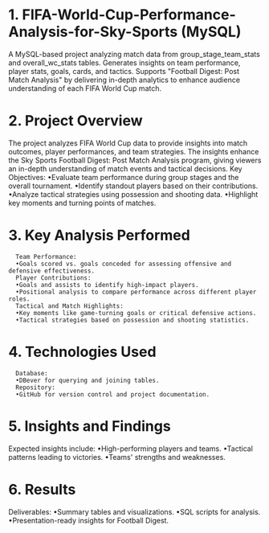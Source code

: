 # 1. FIFA-World-Cup-Performance-Analysis-for-Sky-Sports (MySQL)
  A MySQL-based project analyzing match data from group_stage_team_stats and overall_wc_stats tables. Generates insights on team performance, 
  player stats, goals, cards, and tactics. Supports "Football Digest: Post Match Analysis" by delivering in-depth analytics to enhance 
  audience understanding of each FIFA World Cup match.
# 2. Project Overview
  The project analyzes FIFA World Cup data to provide insights into match outcomes, player performances, and team strategies. The insights 
  enhance the Sky Sports Football Digest: Post Match Analysis program, giving viewers an in-depth understanding of match events and 
  tactical decisions.
      Key Objectives:
      •Evaluate team performance during group stages and the overall tournament.
      •Identify standout players based on their contributions.
      •Analyze tactical strategies using possession and shooting data.
      •Highlight key moments and turning points of matches.
# 3. Key Analysis Performed
      Team Performance: 
      •Goals scored vs. goals conceded for assessing offensive and defensive effectiveness.
      Player Contributions: 
      •Goals and assists to identify high-impact players. 
      •Positional analysis to compare performance across different player roles.
      Tactical and Match Highlights: 
      •Key moments like game-turning goals or critical defensive actions.
      •Tactical strategies based on possession and shooting statistics.
# 4. Technologies Used
      Database: 
      •DBever for querying and joining tables.
      Repository: 
      •GitHub for version control and project documentation.
# 5. Insights and Findings
  Expected insights include: 
  •High-performing players and teams. 
  •Tactical patterns leading to victories.
  •Teams' strengths and weaknesses.
# 6. Results
  Deliverables: 
  •Summary tables and visualizations. 
  •SQL scripts for analysis. 
  •Presentation-ready insights for Football Digest.
